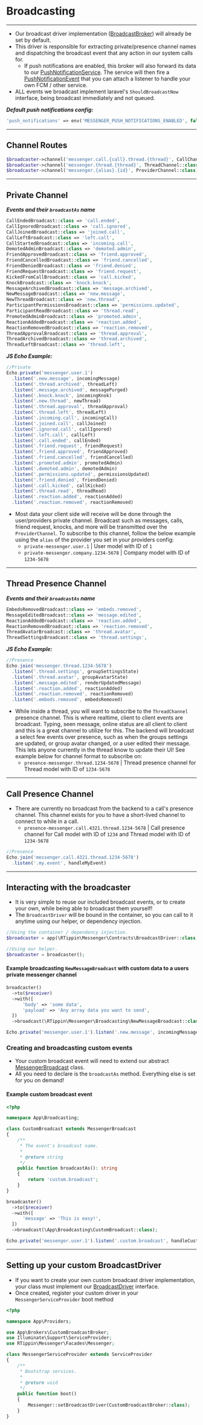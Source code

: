 # Broadcasting

---

- Our broadcast driver implementation ([BroadcastBroker][link-broadcast-broker]) will already be set by default.
- This driver is responsible for extracting private/presence channel names and dispatching the broadcast event that any action in our system calls for.
    - If push notifications are enabled, this broker will also forward its data to our [PushNotificationService][link-push-notify]. The service will then fire a [PushNotificationEvent][link-push-event] that you can attach a listener to handle your own FCM / other service.
- ALL events we broadcast implement laravel's `ShouldBroadcastNow` interface, being broadcast immediately and not queued.

***Default push notifications config:***

```php
'push_notifications' => env('MESSENGER_PUSH_NOTIFICATIONS_ENABLED', false),
```

---

## Channel Routes

```php
$broadcaster->channel('messenger.call.{call}.thread.{thread}', CallChannel::class); // Presence
$broadcaster->channel('messenger.thread.{thread}', ThreadChannel::class); // Presence
$broadcaster->channel('messenger.{alias}.{id}', ProviderChannel::class); // Private
```

---

## Private Channel

***Events and their `broadcastAs` name***
```php
CallEndedBroadcast::class => 'call.ended',
CallIgnoredBroadcast::class => 'call.ignored',
CallJoinedBroadcast::class => 'joined.call',
CallLeftBroadcast::class => 'left.call',
CallStartedBroadcast::class => 'incoming.call',
DemotedAdminBroadcast::class => 'demoted.admin',
FriendApprovedBroadcast::class => 'friend.approved',
FriendCancelledBroadcast::class => 'friend.cancelled',
FriendDeniedBroadcast::class => 'friend.denied',
FriendRequestBroadcast::class => 'friend.request',
KickedFromCallBroadcast::class => 'call.kicked',
KnockBroadcast::class => 'knock.knock',
MessageArchivedBroadcast::class => 'message.archived',
NewMessageBroadcast::class => 'new.message',
NewThreadBroadcast::class => 'new.thread',
ParticipantPermissionsBroadcast::class => 'permissions.updated',
ParticipantReadBroadcast::class => 'thread.read',
PromotedAdminBroadcast::class => 'promoted.admin',
ReactionAddedBroadcast::class => 'reaction.added',
ReactionRemovedBroadcast::class => 'reaction.removed',
ThreadApprovalBroadcast::class => 'thread.approval',
ThreadArchivedBroadcast::class => 'thread.archived',
ThreadLeftBroadcast::class => 'thread.left',
```

***JS Echo Example:***

```js
//Private
Echo.private('messenger.user.1')
  .listen('.new.message', incomingMessage)
  .listen('.thread.archived', threadLeft)
  .listen('.message.archived', messagePurged)
  .listen('.knock.knock', incomingKnok)
  .listen('.new.thread', newThread)
  .listen('.thread.approval', threadApproval)
  .listen('.thread.left', threadLeft)
  .listen('.incoming.call', incomingCall)
  .listen('.joined.call', callJoined)
  .listen('.ignored.call', callIgnored)
  .listen('.left.call', callLeft)
  .listen('.call.ended', callEnded)
  .listen('.friend.request', friendRequest)
  .listen('.friend.approved', friendApproved)
  .listen('.friend.cancelled', friendCancelled)
  .listen('.promoted.admin', promotedAdmin)
  .listen('.demoted.admin', demotedAdmin)
  .listen('.permissions.updated', permissionsUpdated)
  .listen('.friend.denied', friendDenied)
  .listen('.call.kicked', callKicked)
  .listen('.thread.read', threadRead)
  .listen('.reaction.added', reactionAdded)
  .listen('.reaction.removed', reactionRemoved)
```

- Most data your client side will receive will be done through the user/providers private channel. Broadcast such as messages, calls, friend request, knocks, and more will be transmitted over the `ProviderChannel`. To subscribe to this channel, follow the below example using the `alias` of the provider you set in your providers config:
    - `private-messenger.user.1` | User model with ID of `1`
    - `private-messenger.company.1234-5678` | Company model with ID of `1234-5678`

---

## Thread Presence Channel

***Events and their `broadcastAs` name***
```php
EmbedsRemovedBroadcast::class => 'embeds.removed',
MessageEditedBroadcast::class => 'message.edited',
ReactionAddedBroadcast::class => 'reaction.added',
ReactionRemovedBroadcast::class => 'reaction.removed',
ThreadAvatarBroadcast::class => 'thread.avatar',
ThreadSettingsBroadcast::class => 'thread.settings',
```

***JS Echo Example:***

```js
//Presence
Echo.join('messenger.thread.1234-5678')
  .listen('.thread.settings', groupSettingsState)
  .listen('.thread.avatar', groupAvatarState)
  .listen('.message.edited', renderUpdatedMessage)
  .listen('.reaction.added', reactionAdded)
  .listen('.reaction.removed', reactionRemoved)
  .listen('.embeds.removed', embedsRemoved)
```

- While inside a thread, you will want to subscribe to the `ThreadChannel` presence channel. This is where realtime, client to client events are broadcast. Typing, seen message, online status are all client to client and this is a great channel to utilize for this. The backend will broadcast a select few events over presence, such as when the groups settings are updated, or group avatar changed, or a user edited their message. This lets anyone currently in the thread know to update their UI! See example below for channel format to subscribe on:
    - `presence-messenger.thread.1234-5678` | Thread presence channel for Thread model with ID of `1234-5678`

---

## Call Presence Channel

- There are currently no broadcast from the backend to a call's presence channel. This channel exists for you to have a short-lived channel to connect to while in a call.
  - `presence-messenger.call.4321.thread.1234-5678` | Call presence channel for Call model with ID of `1234` and Thread model with ID of `1234-5678`

```js
//Presence
Echo.join('messenger.call.4321.thread.1234-5678')
  .listen('.my.event', handleMyEvent)
```

---

## Interacting with the broadcaster
- It is very simple to reuse our included broadcast events, or to create your own, while being able to broadcast them yourself!
- The `BroadcastDriver` will be bound in the container, so you can call to it anytime using our helper, or dependency injection.

```php
//Using the container / dependency injection.
$broadcaster = app(\RTippin\Messenger\Contracts\BroadcastDriver::class);

//Using our helper.
$broadcaster = broadcaster();
```

#### Example broadcasting `NewMessageBroadcast` with custom data to a users private messenger channel
```php
broadcaster()
  ->to($receiver)
  ->with([
      'body' => 'some data',
      'payload' => 'Any array data you want to send',
  ])
  ->broadcast(\RTippin\Messenger\Broadcasting\NewMessageBroadcast::class);
```
```js
Echo.private('messenger.user.1').listen('.new.message', incomingMessage)
```

### Creating and broadcasting custom events
- Your custom broadcast event will need to extend our abstract [MessengerBroadcast][link-messenger-broadcast] class.
- All you need to declare is the `broadcastAs` method. Everything else is set for you on demand!

#### Example custom broadcast event
```php
<?php

namespace App\Broadcasting;

class CustomBroadcast extends MessengerBroadcast
{
    /**
     * The event's broadcast name.
     *
     * @return string
     */
    public function broadcastAs(): string
    {
        return 'custom.broadcast';
    }
}
```
```php
broadcaster()
  ->to($receiver)
  ->with([
      'message' => 'This is easy!',
  ])
  ->broadcast(\App\Broadcasting\CustomBroadcast::class);
```
```js
Echo.private('messenger.user.1').listen('.custom.broadcast', handleCustom)
```

---

## Setting up your custom BroadcastDriver

- If you want to create your own custom broadcast driver implementation, your class must implement our [BroadcastDriver][link-broadcast-driver] interface.
- Once created, register your custom driver in your `MessengerServiceProvider` boot method

```php
<?php

namespace App\Providers;

use App\Brokers\CustomBroadcastBroker;
use Illuminate\Support\ServiceProvider;
use RTippin\Messenger\Facades\Messenger;

class MessengerServiceProvider extends ServiceProvider
{
    /**
     * Bootstrap services.
     *
     * @return void
     */
    public function boot()
    {
        Messenger::setBroadcastDriver(CustomBroadcastBroker::class);
    }
}
```

[link-broadcast-broker]: ../src/Brokers/BroadcastBroker.php
[link-broadcast-driver]: ../src/Contracts/BroadcastDriver.php
[link-push-notify]: ../src/Services/PushNotificationService.php
[link-push-event]: ../src/Events/PushNotificationEvent.php
[link-messenger-broadcast]: ../src/Broadcasting/MessengerBroadcast.php